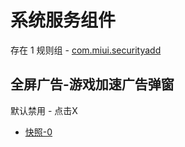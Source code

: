 # 系统服务组件

存在 1 规则组 - [com.miui.securityadd](/src/apps/com.miui.securityadd.ts)

## 全屏广告-游戏加速广告弹窗

默认禁用 - 点击X

- [快照-0](https://i.gkd.li/i/13914659)
